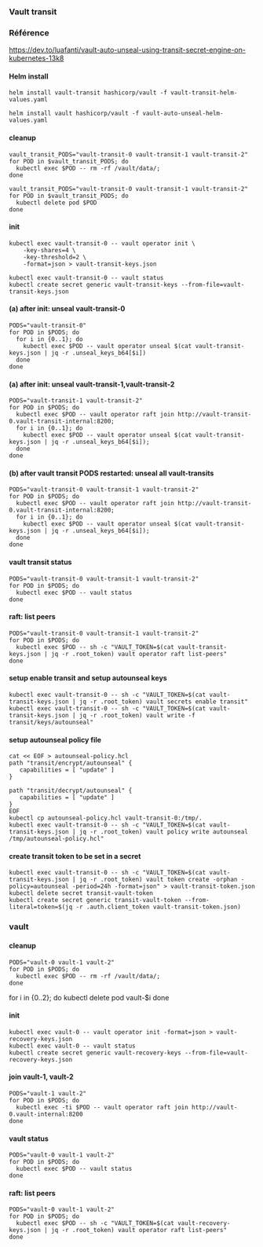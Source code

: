 ### Vault transit
### Référence
https://dev.to/luafanti/vault-auto-unseal-using-transit-secret-engine-on-kubernetes-13k8


#### Helm install
```
helm install vault-transit hashicorp/vault -f vault-transit-helm-values.yaml

helm install vault hashicorp/vault -f vault-auto-unseal-helm-values.yaml
```

#### cleanup
```
vault_transit_PODS="vault-transit-0 vault-transit-1 vault-transit-2"
for POD in $vault_transit_PODS; do
  kubectl exec $POD -- rm -rf /vault/data/;
done

vault_transit_PODS="vault-transit-0 vault-transit-1 vault-transit-2"
for POD in $vault_transit_PODS; do
  kubectl delete pod $POD
done
```

#### init
```
kubectl exec vault-transit-0 -- vault operator init \
    -key-shares=4 \
    -key-threshold=2 \
    -format=json > vault-transit-keys.json

kubectl exec vault-transit-0 -- vault status
kubectl create secret generic vault-transit-keys --from-file=vault-transit-keys.json
```

#### (a) after init: unseal vault-transit-0
```
PODS="vault-transit-0"
for POD in $PODS; do	
  for i in {0..1}; do	
    kubectl exec $POD -- vault operator unseal $(cat vault-transit-keys.json | jq -r .unseal_keys_b64[$i])
  done
done
```

#### (a) after init: unseal vault-transit-1,vault-transit-2
```
PODS="vault-transit-1 vault-transit-2"
for POD in $PODS; do	
  kubectl exec $POD -- vault operator raft join http://vault-transit-0.vault-transit-internal:8200;
  for i in {0..1}; do	
    kubectl exec $POD -- vault operator unseal $(cat vault-transit-keys.json | jq -r .unseal_keys_b64[$i]);
  done
done
```
#### (b) after vault transit PODS restarted: unseal all vault-transits
```
PODS="vault-transit-0 vault-transit-1 vault-transit-2"
for POD in $PODS; do	
  kubectl exec $POD -- vault operator raft join http://vault-transit-0.vault-transit-internal:8200;
  for i in {0..1}; do	
    kubectl exec $POD -- vault operator unseal $(cat vault-transit-keys.json | jq -r .unseal_keys_b64[$i]);
  done
done
```

#### vault transit status
```
PODS="vault-transit-0 vault-transit-1 vault-transit-2"
for POD in $PODS; do	
  kubectl exec $POD -- vault status
done
```


#### raft: list peers

```
PODS="vault-transit-0 vault-transit-1 vault-transit-2"
for POD in $PODS; do	
  kubectl exec $POD -- sh -c "VAULT_TOKEN=$(cat vault-transit-keys.json | jq -r .root_token) vault operator raft list-peers"
done
```

#### setup enable transit and setup autounseal keys
```
kubectl exec vault-transit-0 -- sh -c "VAULT_TOKEN=$(cat vault-transit-keys.json | jq -r .root_token) vault secrets enable transit"
kubectl exec vault-transit-0 -- sh -c "VAULT_TOKEN=$(cat vault-transit-keys.json | jq -r .root_token) vault write -f transit/keys/autounseal"
```

#### setup autounseal policy file
```
cat << EOF > autounseal-policy.hcl
path "transit/encrypt/autounseal" {
   capabilities = [ "update" ]
}

path "transit/decrypt/autounseal" {
   capabilities = [ "update" ]
}
EOF
kubectl cp autounseal-policy.hcl vault-transit-0:/tmp/.
kubectl exec vault-transit-0 -- sh -c "VAULT_TOKEN=$(cat vault-transit-keys.json | jq -r .root_token) vault policy write autounseal /tmp/autounseal-policy.hcl"
```

#### create transit token to be set in a secret
```
kubectl exec vault-transit-0 -- sh -c "VAULT_TOKEN=$(cat vault-transit-keys.json | jq -r .root_token) vault token create -orphan -policy=autounseal -period=24h -format=json" > vault-transit-token.json
kubectl delete secret transit-vault-token 
kubectl create secret generic transit-vault-token --from-literal=token=$(jq -r .auth.client_token vault-transit-token.json)
```


### vault


#### cleanup
```
PODS="vault-0 vault-1 vault-2"
for POD in $PODS; do
  kubectl exec $POD -- rm -rf /vault/data/;
done
```
for i in {0..2}; do 
  kubectl delete pod vault-$i
done


#### init
```
kubectl exec vault-0 -- vault operator init -format=json > vault-recovery-keys.json
kubectl exec vault-0 -- vault status
kubectl create secret generic vault-recovery-keys --from-file=vault-recovery-keys.json
```

#### join vault-1, vault-2
```
PODS="vault-1 vault-2"
for POD in $PODS; do
  kubectl exec -ti $POD -- vault operator raft join http://vault-0.vault-internal:8200
done
```
#### vault status
```
PODS="vault-0 vault-1 vault-2"
for POD in $PODS; do	
  kubectl exec $POD -- vault status
done
```

#### raft: list peers
```
PODS="vault-0 vault-1 vault-2"
for POD in $PODS; do
  kubectl exec $POD -- sh -c "VAULT_TOKEN=$(cat vault-recovery-keys.json | jq -r .root_token) vault operator raft list-peers"
done
```

